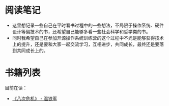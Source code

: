 # 阅读笔记
+ 这里想记录一些自己在平时看书过程中的一些想法，不局限于操作系统、硬件设计等偏技术的书，还希望自己能够多看一些社会科学和哲学类的书。
+ 同时我希望自己在参加开源操作系统训练营的这个过程中不光是能够获得技术上的提升，还是要和大家一起交流学习，互相进步，共同成长，最终还是要落到共同成长上的。

# 书籍列表

目前在读：
+ [《八次危机》 - 温铁军](./Eight_Crisis.md)
